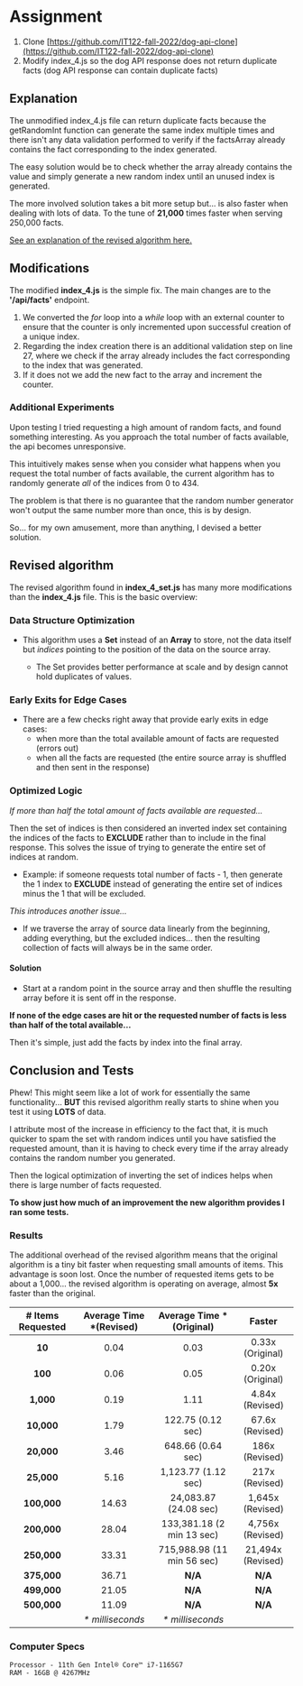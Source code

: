 # Assignment

1. Clone [https://github.com/IT122-fall-2022/dog-api-clone](https://github.com/IT122-fall-2022/dog-api-clone)
2. Modify index\_4.js so the dog API response does not return duplicate facts
(dog API response can contain duplicate facts)

## Explanation

The unmodified index\_4.js file can return duplicate facts because the
getRandomInt function can generate the same index multiple times and there isn't
any data validation performed to verify if the factsArray already contains the
fact corresponding to the index generated.

The easy solution would be to check whether the array already contains the value
and simply generate a new random index until an unused index is generated.

The more involved solution takes a bit more setup but... is also faster when
dealing with lots of data. To the tune of **21,000** times faster when serving
250,000 facts.

[See an explanation of the revised algorithm here.](#revised-algorithm)

## Modifications

The modified **index_4.js** is the simple fix. The main changes are to the
**'/api/facts'** endpoint.

1. We converted the *for* loop into a *while* loop with an external counter to
ensure that the counter is only incremented upon successful creation of a unique
index.
2. Regarding the index creation there is an additional validation step on line
27, where we check if the array already includes the fact corresponding to the
index that was generated.
3. If it does not we add the new fact to the array and increment the counter.

### Additional Experiments

Upon testing I tried requesting a high amount of random facts, and found
something interesting. As you approach the total number of facts available,
the api becomes unresponsive.

This intuitively makes sense when you consider what happens when you request the
total number of facts available, the current algorithm has to randomly generate
*all* of the indices from 0 to 434.

The problem is that there is no guarantee that the random number generator won't
output the same number more than once, this is by design.

So... for my own amusement, more than anything, I devised a better solution.

## Revised algorithm

The revised algorithm found in **index_4_set.js** has many more modifications
than the **index_4.js** file. This is the basic overview:

### Data Structure Optimization

- This algorithm uses a **Set** instead of an **Array** to store, not the data
itself but *indices* pointing to the position of the data on the source array.

  - The Set provides better performance  at scale and by design cannot hold
  duplicates of values.

### Early Exits for Edge Cases

- There are a few checks right away that provide early exits in edge cases:
  - when more than the total available amount of facts are requested (errors out)
  - when all the facts are requested (the entire source array is shuffled and
  then sent in the response)

### Optimized Logic

*If more than half the total amount of facts available are requested...*

Then the set of indices is then considered an inverted index set containing the
indices of the facts to **EXCLUDE** rather than to include in the final
response. This solves the issue of trying to generate the entire set of indices
at random.

- Example: if someone requests total number of facts - 1, then generate the 1
index to **EXCLUDE** instead of generating the entire set of indices minus the 1
that will be excluded.

*This introduces another issue...*

- If we traverse the array of source data linearly from the beginning, adding
everything, but the excluded indices... then the resulting collection of facts
will always be in the same order.

#### Solution

- Start at a random point in the source array and then shuffle the resulting
array before it is sent off in the response.

**If none of the edge cases are hit or the requested number of facts is less
than half of the total available...**

Then it's simple, just add the facts by index into the final array.

## Conclusion and Tests

Phew! This might seem like a lot of work for essentially the same
functionality... **BUT** this revised algorithm really starts to shine when you
test it using **LOTS** of data.

I attribute most of the increase in efficiency to the fact that, it is much
quicker to spam the set with random indices until you have satisfied the
requested amount, than it is having to check every time if the array already
contains the random number you generated.

Then the logical optimization of inverting the set of indices helps when there
is large number of facts requested.

**To show just how much of an improvement the new algorithm provides I ran some
tests.**

### Results

The additional overhead of the revised algorithm means that the original
algorithm is a tiny bit faster when requesting small amounts of items. This
advantage is soon lost. Once the number of requested items gets to be about a
1,000... the revised algorithm is operating on average, almost **5x**
faster than the original.

|# Items Requested|Average Time \*(Revised)|Average Time \*(Original)|Faster|
|:---:|:---:|:---:|:--:|
|**10**|0.04|0.03|0.33x (Original)|
|**100**|0.06|0.05|0.20x (Original)|
|**1,000**|0.19|1.11|4.84x (Revised)|
|**10,000**|1.79|122.75 (0.12 sec)|67.6x (Revised)|
|**20,000**|3.46|648.66 (0.64 sec)|186x (Revised)|
|**25,000**|5.16|1,123.77 (1.12 sec)|217x (Revised)|
|**100,000**|14.63|24,083.87 (24.08 sec)|1,645x (Revised)|
|**200,000**|28.04|133,381.18 (2 min 13 sec)|4,756x (Revised)|
|**250,000**|33.31|715,988.98 (11 min 56 sec)|21,494x (Revised)|
|**375,000**|36.71|**N/A**|**N/A**|
|**499,000**|21.05|**N/A**|**N/A**|
|**500,000**|11.09|**N/A**|**N/A**|
||*\* milliseconds*|*\* milliseconds*|

### Computer Specs

    Processor - 11th Gen Intel® Core™ i7-1165G7
    RAM - 16GB @ 4267MHz
